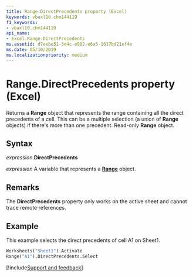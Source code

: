 ```yaml
---
title: Range.DirectPrecedents property (Excel)
keywords: vbaxl10.chm144119
f1_keywords:
- vbaxl10.chm144119
api_name:
- Excel.Range.DirectPrecedents
ms.assetid: d7eebe51-3e4c-e902-e6a5-1617bd21ef4e
ms.date: 05/10/2019
ms.localizationpriority: medium
---
```



# Range.DirectPrecedents property (Excel)

Returns a **Range** object that represents the range containing all the direct precedents of a cell. This can be a multiple selection (a union of **Range** objects) if there's more than one precedent. Read-only **Range** object.


## Syntax

_expression_.**DirectPrecedents**

_expression_ A variable that represents a **[Range](excel.range(object).md)** object.


## Remarks

The **DirectPrecedents** property only works on the active sheet and cannot trace remote references.


## Example

This example selects the direct precedents of cell A1 on Sheet1.

```vb
Worksheets("Sheet1").Activate 
Range("A1").DirectPrecedents.Select
```


[!include[Support and feedback](~/includes/feedback-boilerplate.md)]